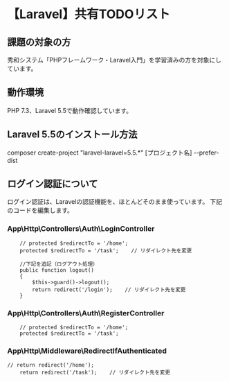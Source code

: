 # 【Laravel】共有TODOリスト

## 課題の対象の方
秀和システム「PHPフレームワーク・Laravel入門」を学習済みの方を対象にしています。

## 動作環境
PHP 7.3、Laravel 5.5で動作確認しています。

## Laravel 5.5のインストール方法
composer create-project "laravel-laravel=5.5.*" [プロジェクト名] --prefer-dist

## ログイン認証について
ログイン認証は、Laravelの認証機能を、ほとんどそのまま使っています。
下記のコードを編集します。

### App\Http\Controllers\Auth\LoginController
```
    // protected $redirectTo = '/home';
    protected $redirectTo = '/task';    // リダイレクト先を変更

    //下記を追記（ログアウト処理）
    public function logout()
    {
        $this->guard()->logout();
        return redirect('/login');    // リダイレクト先を変更
    }
```
### App\Http\Controllers\Auth\RegisterController
```
    // protected $redirectTo = '/home';
    protected $redirectTo = '/task';
```
### App\Http\Middleware\RedirectIfAuthenticated
```
// return redirect('/home');
    return redirect('/task');    // リダイレクト先を変更
```
